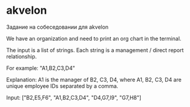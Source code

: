 # akvelon
Задание на собеседовании для akvelon

We have an organization and need to print an org chart in the terminal.

The input is a list of strings. Each string is a management / direct report relationship.

For example: "A1,B2,C3,D4"

Explanation: A1 is the manager of B2, C3, D4, where A1, B2, C3, D4 are unique employee IDs separated by a comma.

 

Input: ["B2,E5,F6", "A1,B2,C3,D4", "D4,G7,I9", "G7,H8"]
